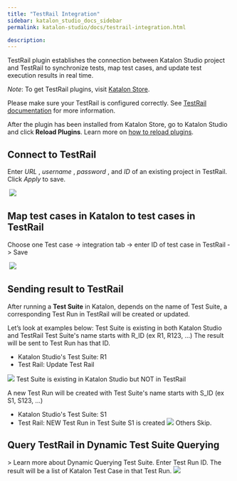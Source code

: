 ```yaml
---
title: "TestRail Integration" 
sidebar: katalon_studio_docs_sidebar
permalink: katalon-studio/docs/testrail-integration.html

description: 
---
```

TestRail plugin establishes the connection between Katalon Studio project and TestRail to synchronize tests, map test cases, and update test execution results in real time.

*Note*: To get TestRail plugins, visit [Katalon Store](https://store.katalon.com).

Please make sure your TestRail is configured correctly. See [TestRail documentation](http://docs.gurock.com/testrail-userguide/start) for more information.

After the plugin has been installed from Katalon Store, go to Katalon Studio and click **Reload Plugins**. Learn more on [how to reload plugins](https://docs.katalon.com/katalon-store/docs/user/access-store-in-KS.html#reload-plugins).

## Connect to TestRail
Enter *URL* , *username* , *password* , and *ID* of an existing project in TestRail. Click *Apply* to save.

 ![](../../images/katalon-studio/docs/testrail-integration/1_connect.png)
## Map test cases in Katalon to test cases in TestRail
Choose one Test case -&gt; integration tab -&gt; enter ID of test case in TestRail -&gt; Save

 ![](../../images/katalon-studio/docs/testrail-integration/2_mapping.png)
## Sending result to TestRail

After running a **Test Suite** in Katalon, depends on the name of Test Suite, a corresponding Test Run in TestRail will be created or updated.

Let’s look at examples below:
Test Suite is existing in both Katalon Studio and TestRail
Test Suite's name starts with R_ID (ex R1, R123, ...) The result will be sent to Test Run has that ID.

* Katalon Studio's Test Suite: R1
* Test Rail: Update Test Rail

![](../../images/katalon-studio/docs/testrail-integration/3_1_sending.png)
Test Suite is existing in Katalon Studio but NOT in TestRail

A new Test Run will be created with Test Suite's name starts with S_ID (ex S1, S123, ...)
* Katalon Studio's Test Suite: S1
* Test Rail: NEW Test Run in Test Suite S1 is created
![](../../images/katalon-studio/docs/testrail-integration/3_2_sending.png)
Others
Skip.

## Query TestRail in Dynamic Test Suite Querying
&gt; Learn more about  Dynamic Querying Test Suite.
Enter Test Run ID. The result will be a list of Katalon Test Case in that Test Run.
![](../../images/katalon-studio/docs/testrail-integration/4_querying.png)



